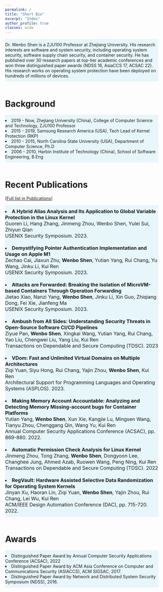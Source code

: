 ```yaml
---
permalink: /
title: "Short Bio"
excerpt: "Index"
author_profile: true
classes: wide
---
```

<div style="background-color:rgba(141, 212, 232, 0.2); text-align:left; vertical-align: middle; padding:10px 0;">
Dr. Wenbo Shen is a ZJU100 Professor at Zhejiang University. 
His research interests are software and system security, including operating system security, software supply chain security, and container security. He has published over 30 research papers at top-tier academic conferences and won three distinguished paper awards (NDSS 16, AsiaCCS 17, ACSAC 22). His research works on operating system protection have been deployed on hundreds of millions of devices.
</div>

<br>

Background
======
<div style="background-color:rgba(141, 212, 232, 0.2); text-align:left; vertical-align: middle; padding:10px 0;">
<li>2019 -  Now, Zhejiang University (China), College of Computer Science and Technology, ZJU100 Professor</li>
<li>2015 - 2019, Samsung Research America (USA), Tech Lead of Kernel Protection (RKP)</li>
<li>2010 - 2015, North Carolina State University (USA), Department of Computer Science, Ph.D</li>
<li>2006 - 2010, Harbin Institute of Technology (China), School of Software Engineering, B.Eng</li>
</div>

<br>

Recent Publications 
======
[[Full list in Publications](/publications)]
<div style="font-size:16px;background-color:rgba(141, 212, 232, 0.2); text-align:left; vertical-align: middle; padding:10px 0;">

<li><b>A Hybrid Alias Analysis and Its Application to Global Variable Protection in the Linux Kernel</b><br>
   Guoren Li, Hang Zhang, Jinmeng Zhou, Wenbo Shen, Yulei Sui, Zhiyun Qian<br>
   USENIX Security Symposium. 2023.
</li>
  
<br>

<li><b>Demystifying Pointer Authentication Implementation and Usage on Apple M1</b><br>
   Zechao Cai, Jiaxun Zhu, <b>Wenbo Shen</b>, Yutian Yang, Rui Chang, Yu Wang, Jinku Li, Kui Ren<br>
   USENIX Security Symposium. 2023.
</li>
  
<br>


<li><b>Attacks are Forwarded: Breaking the Isolation of MicroVM-based Containers Through Operation Forwarding</b><br>
   Jietao Xiao, Nanzi Yang, <b>Wenbo Shen</b>, Jinku Li, Xin Guo, Zhiqiang Dong, Fei Xie, Jianfeng Ma<br>
   USENIX Security Symposium. 2023.
</li>
  
<br>

<li><b>Ambush from All Sides: Understanding Security Threats in Open-Source Software CI/CD Pipelines</b><br>
   Ziyue Pan, <b>Wenbo Shen</b>, Xingkai Wang, Yutian Yang, Rui Chang, Yao Liu, Chengwei Liu, Yang Liu, Kui Ren<br>
   Transactions on Dependable and Secure Computing (TDSC). 2023
</li>

<br>

<li><b>VDom: Fast and Unlimited Virtual Domains on Multiple Architectures</b><br>
   Ziqi Yuan, Siyu Hong, Rui Chang, Yajin Zhou, <b>Wenbo Shen</b>, Kui Ren<br>
   Architectural Support for Programming Languages and Operating Systems (ASPLOS). 2023.
</li>
  
<br>
  
<li><b>Making Memory Account Accountable: Analyzing and Detecting Memory Missing-account bugs for Container Platforms</b><br>
    Yutian Yang, <b>Wenbo Shen</b>, Xun Xie, Kangjie Lu, Mingsen Wang, Tianyu Zhou, Chenggang Qin, Wang Yu, Kui Ren<br>
    Annual Computer Security Applications Conference (ACSAC), pp. 869-880. 2022.
</li>
  
<br>
  
<li><b>Automatic Permission Check Analysis for Linux Kernel</b><br>
Jinmeng Zhou, Tong Zhang, <b>Wenbo Shen</b>, Dongyoon Lee, Changhee Jung, Ahmed Azab, Ruowen Wang, Peng Ning, Kui Ren<br>
Transactions on Dependable and Secure Computing (TDSC). 2022
</li>
  
<br>

<li><b>RegVault: Hardware Assisted Selective Data Randomization for Operating System Kernels</b><br>
    Jinyan Xu, Haoran Lin, Ziqi Yuan, <b>Wenbo Shen</b>, Yajin Zhou, Rui Chang, Lei Wu, Kui Ren<br>
    ACM/IEEE Design Automation Conference (DAC), pp. 715-720. 2022.
</li>
</div>

<br>

Awards
======
<div style="background-color:rgba(141, 212, 232, 0.2); text-align:left; vertical-align: middle; padding:10px 0;">
<li>Distinguished Paper Award by Annual Computer Security Applications Conference (ACSAC), 2022</li>
<li>Distinguished Paper Award by ACM Asia Conference on Computer and Communications Security (ASIACCS), ACM SIGSAC, 2017.</li>
<li>Distinguished Paper Award by Network and Distributed System Security Symposium (NDSS), 2016.</li>
</div>


